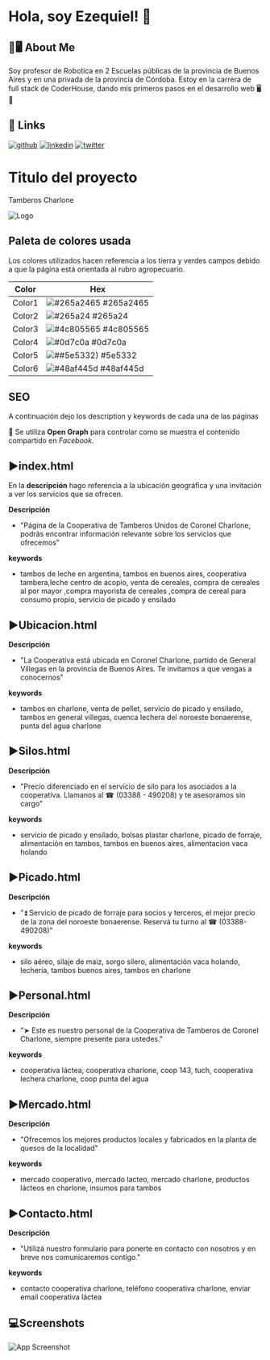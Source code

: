 
# Hola, soy Ezequiel! 👋


## 🚀🖥 About Me
Soy profesor de Robotica en 2 Escuelas públicas de la provincia de Buenos Aires y en una 
privada de la provincia de Córdoba. Estoy en la carrera de full stack de CoderHouse, dando mis primeros pasos en el desarrollo web 🖥💯



## 🔗 Links
[![github](https://img.shields.io/badge/my_portfolio-000?style=for-the-badge&logo=ko-fi&logoColor=white)](https://github.com/EzeVincet/)
[![linkedin](https://img.shields.io/badge/linkedin-0A66C2?style=for-the-badge&logo=linkedin&logoColor=white)](https://www.linkedin.com/)
[![twitter](https://img.shields.io/badge/twitter-1DA1F2?style=for-the-badge&logo=twitter&logoColor=white)](https://twitter.com/ezevincet)


# Titulo del proyecto

Tamberos Charlone


![Logo](https://tamberoscharlone.000webhostapp.com/media/img/logo.png)

## Paleta de colores usada
Los colores utilizados hacen referencia a los tierra y verdes campos debido a que la página 
está orientada al rubro agropecuario.

| Color             | Hex                                                                |
| ----------------- | ------------------------------------------------------------------ |
| Color1 | ![#265a2465](https://via.placeholder.com/10/265a2465?text=+) #265a2465 |
| Color2 | ![#265a24](https://via.placeholder.com/10/265a24?text=+) #265a24|
| Color3 | ![#4c805565](https://via.placeholder.com/10/4c805565?text=+) #4c805565 |
|Color4 | ![#0d7c0a](https://via.placeholder.com/10/0d7c0a?text=+) #0d7c0a |
|Color5 | ![##5e5332)](https://via.placeholder.com/10/5e5332?text=+) #5e5332 |
|Color6 | ![#48af445d](https://via.placeholder.com/10/48af445d?text=+) #48af445d |

## SEO
A continuación dejo los description y keywords de cada una de las páginas

🚀 Se utiliza **Open Graph** para controlar como se muestra el contenido compartido en *Facebook*. 

## ▶index.html

En la **descripción** hago referencia a la ubicación geográfica y una invitación a ver los servicios que se ofrecen.

**Descripción**
- "Página de la Cooperativa de Tamberos Unidos de Coronel Charlone, podrás encontrar información relevante sobre los servicios que ofrecemos"

**keywords**

- tambos de leche en argentina, tambos en buenos aires, cooperativa tambera,leche centro de acopio, venta de cereales, compra de cereales al por mayor ,compra mayorista de cereales ,compra de cereal para consumo propio, servicio de picado y ensilado


## ▶Ubicacion.html


**Descripción**
- "La Cooperativa está ubicada en Coronel Charlone, partido de General Villegas en la provincia de Buenos Aires. Te invitamos a que vengas a conocernos"

**keywords**

- tambos en charlone, venta de pellet, servicio de picado y ensilado, tambos en general villegas, cuenca lechera del noroeste bonaerense, punta del agua charlone

## ▶Silos.html


**Descripción**
- "Precio diferenciado en el servicio de silo para los asociados a la cooperativa. Llamanos al ☎ (03388 - 490208) y te asesoramos sin cargo"

**keywords**

- servicio de picado y ensilado, bolsas plastar charlone, picado de forraje, alimentación en tambos, tambos en buenos aires, alimentacion vaca holando

## ▶Picado.html


**Descripción**
- "⏫ Servicio de picado de forraje para socios y terceros, el mejor precio de la zona del noroeste bonaerense. Reservá tu turno al ☎ (03388-490208)"

**keywords**

- silo aéreo, silaje de maiz, sorgo silero, alimentación vaca holando, lechería, tambos buenos aires, tambos en charlone

## ▶Personal.html


**Descripción**
- "➤ Este es nuestro personal de la Cooperativa de Tamberos de Coronel Charlone, siempre presente para ustedes."

**keywords**

- cooperativa láctea, cooperativa charlone, coop 143, tuch, cooperativa lechera charlone, coop punta del agua

## ▶Mercado.html


**Descripción**
- "Ofrecemos los mejores productos locales y fabricados en la planta de quesos de la localidad"

**keywords**

- mercado cooperativo, mercado lacteo, mercado charlone, productos lácteos en charlone, insumos para tambos

## ▶Contacto.html


**Descripción**
- "Utilizá nuestro formulario para ponerte en contacto con nosotros y en breve nos comunicaremos contigo."

**keywords**

- contacto cooperativa charlone, teléfono cooperativa charlone, enviar email cooperativa láctea
## 💻Screenshots

![App Screenshot](https://ezevincet.github.io/practica-sass/media/img/screenshot.jpg)

